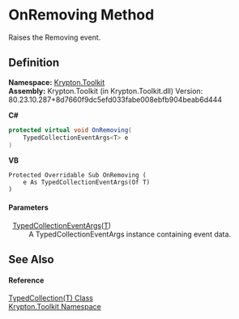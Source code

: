 # OnRemoving Method


Raises the Removing event.



## Definition
**Namespace:** <a href="79d2eac2-21f4-54ff-7552-b20c33c30600.md">Krypton.Toolkit</a>  
**Assembly:** Krypton.Toolkit (in Krypton.Toolkit.dll) Version: 80.23.10.287+8d7660f9dc5efd033fabe008ebfb904beab6d444

**C#**
``` C#
protected virtual void OnRemoving(
	TypedCollectionEventArgs<T> e
)
```
**VB**
``` VB
Protected Overridable Sub OnRemoving ( 
	e As TypedCollectionEventArgs(Of T)
)
```



#### Parameters
<dl><dt>  <a href="1650d1ab-864b-d3c7-88dd-0927a8a7d830.md">TypedCollectionEventArgs</a>(<a href="4026dc89-2502-ffa8-c767-a8aaea23623e.md">T</a>)</dt><dd>A TypedCollectionEventArgs instance containing event data.</dd></dl>

## See Also


#### Reference
<a href="4026dc89-2502-ffa8-c767-a8aaea23623e.md">TypedCollection(T) Class</a>  
<a href="79d2eac2-21f4-54ff-7552-b20c33c30600.md">Krypton.Toolkit Namespace</a>  
